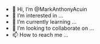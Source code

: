 - 👋 Hi, I’m @MarkAnthonyAcuin
- 👀 I’m interested in ...
- 🌱 I’m currently learning ...
- 💞️ I’m looking to collaborate on ...
- 📫 How to reach me ...

<!---
MarkAnthonyAcuin/MarkAnthonyAcuin is a ✨ special ✨ repository because its `README.md` (this file) appears on your GitHub profile.
You can click the Preview link to take a look at your changes.
--->
